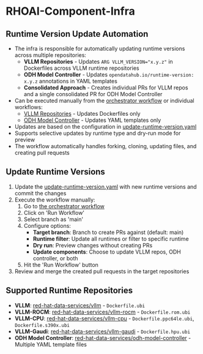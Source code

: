 RHOAI-Component-Infra
====================

Runtime Version Update Automation
----------
* The infra is responsible for automatically updating runtime versions across multiple repositories:
   * **VLLM Repositories** - Updates `ARG VLLM_VERSION="x.y.z"` in Dockerfiles across VLLM runtime repositories
   * **ODH Model Controller** - Updates `opendatahub.io/runtime-version: x.y.z` annotations in YAML templates
   * **Consolidated Approach** - Creates individual PRs for VLLM repos and a single consolidated PR for ODH Model Controller
* Can be executed manually from the [orchestrator workflow](https://github.com/red-hat-data-services/rhods-devops-infra/actions/workflows/update-all-runtime-versions.yml) or individual workflows:
   * [VLLM Repositories](https://github.com/red-hat-data-services/rhods-devops-infra/actions/workflows/update-vllm-repositories.yml) - Updates Dockerfiles only
   * [ODH Model Controller](https://github.com/red-hat-data-services/rhods-devops-infra/actions/workflows/update-odh-runtime-versions.yml) - Updates YAML templates only
* Updates are based on the configuration in [update-runtime-version.yaml](https://github.com/red-hat-data-services/rhods-devops-infra/blob/main/src/config/update-runtime-version.yaml)
* Supports selective updates by runtime type and dry-run mode for preview
* The workflow automatically handles forking, cloning, updating files, and creating pull requests

Update Runtime Versions
-----------------------------
1. Update the [update-runtime-version.yaml](https://github.com/red-hat-data-services/rhods-devops-infra/blob/main/src/config/update-runtime-version.yaml) with new runtime versions and commit the changes
2. Execute the workflow manually:
   1. Go to [the orchestrator workflow](https://github.com/red-hat-data-services/rhods-devops-infra/actions/workflows/update-all-runtime-versions.yml)
   2. Click on 'Run Workflow'
   3. Select branch as 'main'
   4. Configure options:
      * **Target branch**: Branch to create PRs against (default: main)
      * **Runtime filter**: Update all runtimes or filter to specific runtime
      * **Dry run**: Preview changes without creating PRs
      * **Update components**: Choose to update VLLM repos, ODH controller, or both
   5. Hit the 'Run Workflow' button
3. Review and merge the created pull requests in the target repositories

Supported Runtime Repositories
-----------------------------
* **VLLM**: [red-hat-data-services/vllm](https://github.com/red-hat-data-services/vllm) - `Dockerfile.ubi`
* **VLLM-ROCM**: [red-hat-data-services/vllm-rocm](https://github.com/red-hat-data-services/vllm-rocm) - `Dockerfile.rom.ubi`
* **VLLM-CPU**: [red-hat-data-services/vllm-cpu](https://github.com/red-hat-data-services/vllm-cpu) - `Dockerfile.ppc64le.ubi`, `Dockerfile.s390x.ubi`
* **VLLM-Gaudi**: [red-hat-data-services/vllm-gaudi](https://github.com/red-hat-data-services/vllm-gaudi) - `Dockerfile.hpu.ubi`
* **ODH Model Controller**: [red-hat-data-services/odh-model-controller](https://github.com/red-hat-data-services/odh-model-controller) - Multiple YAML template files

